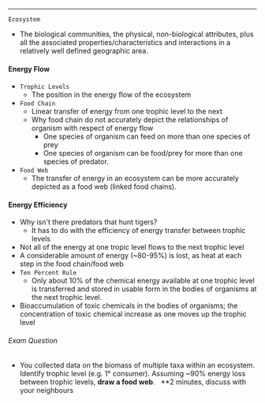 ***
`Ecosystem`
* The biological communities, the physical, non-biological attributes, plus all the associated properties/characteristics and interactions in a relatively well defined geographic area.

#### Energy Flow
* `Trophic Levels`
	* The position in the energy flow of the ecosystem
* `Food Chain`
	* Linear transfer of energy from one trophic level to the next
	* Why food chain do not accurately depict the relationships of organism with respect of energy flow
		* One species of organism can feed on more than one species of prey
		- One species of organism can be food/prey for more than one species of predator.
* `Food Web`
	* The transfer of energy in an ecosystem can be more accurately depicted as a food web (linked food chains).

#### Energy Efficiency
* Why isn't there predators that hunt tigers?
	* It has to do with the efficiency of energy transfer between trophic levels
* Not all of the energy at one tropic level flows to the next trophic level
* A considerable amount of energy (~80-95%) is lost, as heat at each step in the food chain/food web
* `Ten Percent Rule`
	* Only about 10% of the chemical energy available at one trophic level is transferred and stored in usable form in the bodies of organisms at the next trophic level.
* Bioaccumulation of toxic chemicals in the bodies of organisms; the concentration of toxic chemical increase as one moves up the trophic level

###### Exam Question
* You collected data on the biomass of multiple taxa within an ecosystem.  Identify trophic level (e.g. 1° consumer). Assuming ~90% energy loss between trophic levels, **draw a food web**.   **2 minutes, discuss with your neighbours  
